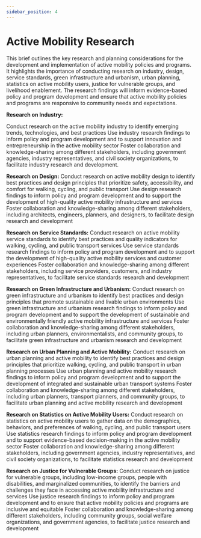 ```yaml
---
sidebar_position: 4
---
```


# Active Mobility Research
This brief outlines the key research and planning considerations for the development and implementation of active mobility policies and programs. It highlights the importance of conducting research on industry, design, service standards, green infrastructure and urbanism, urban planning, statistics on active mobility users, justice for vulnerable groups, and livelihood enablement. The research findings will inform evidence-based policy and program development and ensure that active mobility policies and programs are responsive to community needs and expectations.

**Research on Industry:**

Conduct research on the active mobility industry to identify emerging trends, technologies, and best practices
Use industry research findings to inform policy and program development and to support innovation and entrepreneurship in the active mobility sector
Foster collaboration and knowledge-sharing among different stakeholders, including government agencies, industry representatives, and civil society organizations, to facilitate industry research and development.

**Research on Design:**
Conduct research on active mobility design to identify best practices and design principles that prioritize safety, accessibility, and comfort for walking, cycling, and public transport
Use design research findings to inform policy and program development and to support the development of high-quality active mobility infrastructure and services
Foster collaboration and knowledge-sharing among different stakeholders, including architects, engineers, planners, and designers, to facilitate design research and development

**Research on Service Standards:**
Conduct research on active mobility service standards to identify best practices and quality indicators for walking, cycling, and public transport services
Use service standards research findings to inform policy and program development and to support the development of high-quality active mobility services and customer experiences
Foster collaboration and knowledge-sharing among different stakeholders, including service providers, customers, and industry representatives, to facilitate service standards research and development

**Research on Green Infrastructure and Urbanism:**
Conduct research on green infrastructure and urbanism to identify best practices and design principles that promote sustainable and livable urban environments
Use green infrastructure and urbanism research findings to inform policy and program development and to support the development of sustainable and environmentally friendly active mobility infrastructure and services
Foster collaboration and knowledge-sharing among different stakeholders, including urban planners, environmentalists, and community groups, to facilitate green infrastructure and urbanism research and development

**Research on Urban Planning and Active Mobility:** 
Conduct research on urban planning and active mobility to identify best practices and design principles that prioritize walking, cycling, and public transport in urban planning processes
Use urban planning and active mobility research findings to inform policy and program development and to support the development of integrated and sustainable urban transport systems
Foster collaboration and knowledge-sharing among different stakeholders, including urban planners, transport planners, and community groups, to facilitate urban planning and active mobility research and development

**Research on Statistics on Active Mobility Users:**
Conduct research on statistics on active mobility users to gather data on the demographics, behaviors, and preferences of walking, cycling, and public transport users
Use statistics research findings to inform policy and program development and to support evidence-based decision-making in the active mobility sector
Foster collaboration and knowledge-sharing among different stakeholders, including government agencies, industry representatives, and civil society organizations, to facilitate statistics research and development

**Research on Justice for Vulnerable Groups:**
Conduct research on justice for vulnerable groups, including low-income groups, people with disabilities, and marginalized communities, to identify the barriers and challenges they face in accessing active mobility infrastructure and services
Use justice research findings to inform policy and program development and to ensure that active mobility policies and programs are inclusive and equitable
Foster collaboration and knowledge-sharing among different stakeholders, including community groups, social welfare organizations, and government agencies, to facilitate justice research and development
